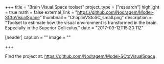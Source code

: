 +++
title = "Brain Visual Space toolset"
project_type = ["research"]
highlight = true
math = false
external_link = "https://github.com/Nodragem/Model-SCtoVisualSpace"
thumbnail = "ChaplinVStoSC_small.png"
description = "Toolset to estimate how the visual environment is transformed in the brain. Especially in the Superior Colliculus."
date = "2017-03-12T15:20:11Z"

[header]
  caption = ""
  image = ""

+++

Find the project at: https://github.com/Nodragem/Model-SCtoVisualSpace
